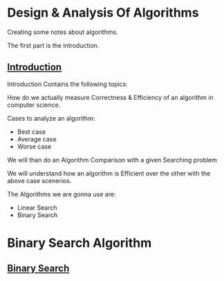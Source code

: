# Design & Analysis Of Algorithms
Creating some notes about algorithms.

The first part is the introduction.

## [Introduction](https://github.com/Habib0308/Algorithms-Khan-Academy/blob/master/Intoduction/Algorithms.md)

Introduction Contains the following topics:

How do we actually measure Correctness & Efficiency of an algorithm in computer science.

Cases to analyze an algorithm:

* Best case
* Average case
* Worse case

We will than do an Algorithm Comparison with a given Searching problem 

We will understand how an algorithm is Efficient over the other with the above case scenerios.

The Algorithms we are gonna use are:
* Linear Search
* Binary Search


# Binary Search Algorithm
## [Binary Search](https://github.com/Habib0308/Design-Analysis-Of-Algorithms/blob/master/Algorithms%20in%20Python/Binary%20Search.md)
